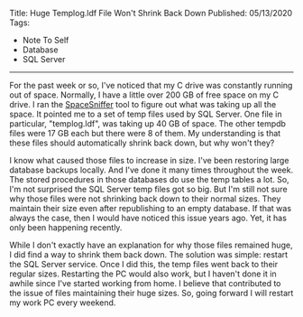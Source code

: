 Title: Huge Templog.ldf File Won't Shrink Back Down
Published: 05/13/2020
Tags:
   - Note To Self
   - Database
   - SQL Server
---
For the past week or so, I've noticed that my C drive was constantly running out of space. Normally, I have a little over 200 GB of free space on my C drive. I ran the [SpaceSniffer](http://www.uderzo.it/main_products/space_sniffer/) tool to figure out what was taking up all the space. It pointed me to a set of temp files used by SQL Server. One file in particular, "templog.ldf", was taking up 40 GB of space. The other tempdb files were 17 GB each but there were 8 of them. My understanding is that these files should automatically shrink back down, but why won't they? 

I know what caused those files to increase in size. I've been restoring large database backups locally. And I've done it many times throughout the week. The stored procedures in those databases do use the temp tables a lot. So, I'm not surprised the SQL Server temp files got so big. But I'm still not sure why those files were not shrinking back down to their normal sizes. They maintain their size even after republishing to an empty database. If that was always the case, then I would have noticed this issue years ago. Yet, it has only been happening recently.

While I don't exactly have an explanation for why those files remained huge, I did find a way to shrink them back down. The solution was simple: restart the SQL Server service. Once I did this, the temp files went back to their regular sizes. Restarting the PC would also work, but I haven't done it in awhile since I've started working from home. I believe that contributed to the issue of files maintaining their huge sizes. So, going forward I will restart my work PC every weekend.